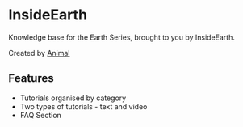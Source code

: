 # InsideEarth

Knowledge base for the Earth Series, brought to you by InsideEarth.

Created by [Animal](https://www.youtube.com/channel/UCiVBYjeLsPCwPLI1GiSKBfw)



## Features

* Tutorials organised by category
* Two types of tutorials - text and video
* FAQ Section
